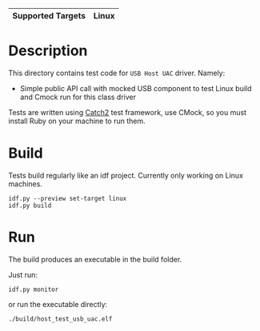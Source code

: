 | Supported Targets | Linux |
| ----------------- | ----- |

# Description

This directory contains test code for `USB Host UAC` driver. Namely:
* Simple public API call with mocked USB component to test Linux build and Cmock run for this class driver

Tests are written using [Catch2](https://github.com/catchorg/Catch2) test framework, use CMock, so you must install Ruby on your machine to run them.

# Build

Tests build regularly like an idf project. Currently only working on Linux machines.

```
idf.py --preview set-target linux
idf.py build
```

# Run

The build produces an executable in the build folder.

Just run:

```
idf.py monitor
```

or run the executable directly:

```
./build/host_test_usb_uac.elf
```
